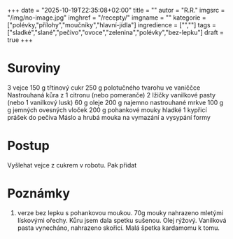 
+++
date = "2025-10-19T22:35:08+02:00"
title = ""
autor = "R.R."
imgsrc = "/img/no-image.jpg"
imghref = "/recepty/"
imgname = ""
kategorie = ["polévky,"přílohy","moučníky","hlavní-jídla"]
ingredience = ["",""]
tags = ["sladké","slané","pečivo","ovoce","zelenina","polévky","bez-lepku"]
draft = true
+++


# Suroviny
3 vejce
150 g třtinový cukr
250 g polotučného tvarohu ve vaniččce
Nastrouhaná kůra z 1 citronu (nebo pomeranče)
2 lžičky vanilkové pasty (nebo 1 vanilkový lusk)
60 g oleje 
200 g najemno nastrouhané mrkve
100 g g jemných ovesných vloček
200 g pohankové mouky hladké
1 kypřicí prášek do pečiva
Máslo a hrubá mouka na vymazání a vysypání formy
# Postup
Vyšlehat vejce z cukrem v robotu. Pak přidat 
# Poznámky
1. verze bez lepku s pohankovou moukou. 70g mouky nahrazeno mletými lískovými ořechy. Kůru jsem dala spetku sušenou. Olej rýžový. Vanilková pasta vynecháno, nahrazeno skořicí. Malá špetka kardamomu k tomu.

<!-- --> 